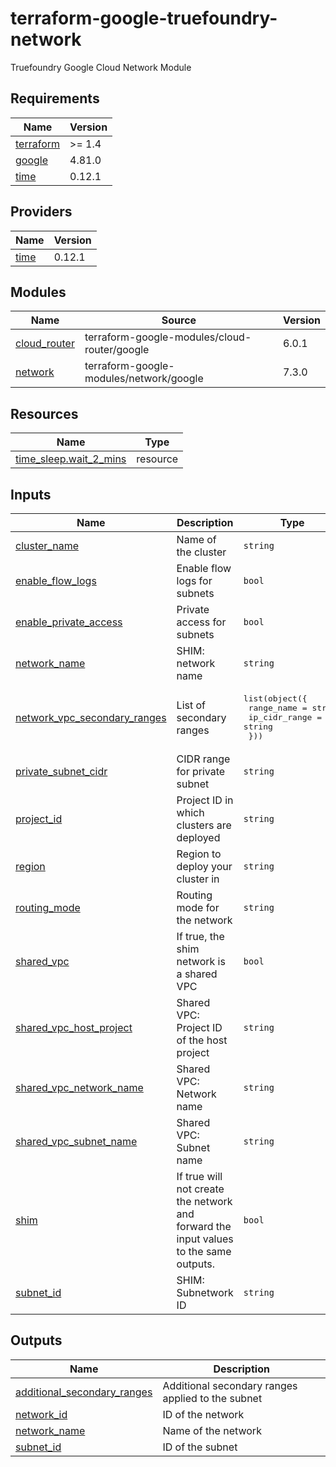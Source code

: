# terraform-google-truefoundry-network
Truefoundry Google Cloud Network Module

<!-- BEGIN_TF_DOCS -->
## Requirements

| Name | Version |
|------|---------|
| <a name="requirement_terraform"></a> [terraform](#requirement\_terraform) | >= 1.4 |
| <a name="requirement_google"></a> [google](#requirement\_google) | 4.81.0 |
| <a name="requirement_time"></a> [time](#requirement\_time) | 0.12.1 |

## Providers

| Name | Version |
|------|---------|
| <a name="provider_time"></a> [time](#provider\_time) | 0.12.1 |

## Modules

| Name | Source | Version |
|------|--------|---------|
| <a name="module_cloud_router"></a> [cloud\_router](#module\_cloud\_router) | terraform-google-modules/cloud-router/google | 6.0.1 |
| <a name="module_network"></a> [network](#module\_network) | terraform-google-modules/network/google | 7.3.0 |

## Resources

| Name | Type |
|------|------|
| [time_sleep.wait_2_mins](https://registry.terraform.io/providers/hashicorp/time/0.12.1/docs/resources/sleep) | resource |

## Inputs

| Name | Description | Type | Default | Required |
|------|-------------|------|---------|:--------:|
| <a name="input_cluster_name"></a> [cluster\_name](#input\_cluster\_name) | Name of the cluster | `string` | n/a | yes |
| <a name="input_enable_flow_logs"></a> [enable\_flow\_logs](#input\_enable\_flow\_logs) | Enable flow logs for subnets | `bool` | `false` | no |
| <a name="input_enable_private_access"></a> [enable\_private\_access](#input\_enable\_private\_access) | Private access for subnets | `bool` | `true` | no |
| <a name="input_network_name"></a> [network\_name](#input\_network\_name) | SHIM: network name | `string` | n/a | yes |
| <a name="input_network_vpc_secondary_ranges"></a> [network\_vpc\_secondary\_ranges](#input\_network\_vpc\_secondary\_ranges) | List of secondary ranges | <pre>list(object({<br/>    range_name    = string<br/>    ip_cidr_range = string<br/>  }))</pre> | n/a | yes |
| <a name="input_private_subnet_cidr"></a> [private\_subnet\_cidr](#input\_private\_subnet\_cidr) | CIDR range for private subnet | `string` | `""` | no |
| <a name="input_project_id"></a> [project\_id](#input\_project\_id) | Project ID in which clusters are deployed | `string` | n/a | yes |
| <a name="input_region"></a> [region](#input\_region) | Region to deploy your cluster in | `string` | n/a | yes |
| <a name="input_routing_mode"></a> [routing\_mode](#input\_routing\_mode) | Routing mode for the network | `string` | `"GLOBAL"` | no |
| <a name="input_shared_vpc"></a> [shared\_vpc](#input\_shared\_vpc) | If true, the shim network is a shared VPC | `bool` | `false` | no |
| <a name="input_shared_vpc_host_project"></a> [shared\_vpc\_host\_project](#input\_shared\_vpc\_host\_project) | Shared VPC: Project ID of the host project | `string` | `""` | no |
| <a name="input_shared_vpc_network_name"></a> [shared\_vpc\_network\_name](#input\_shared\_vpc\_network\_name) | Shared VPC: Network name | `string` | `""` | no |
| <a name="input_shared_vpc_subnet_name"></a> [shared\_vpc\_subnet\_name](#input\_shared\_vpc\_subnet\_name) | Shared VPC: Subnet name | `string` | `""` | no |
| <a name="input_shim"></a> [shim](#input\_shim) | If true will not create the network and forward the input values to the same outputs. | `bool` | `false` | no |
| <a name="input_subnet_id"></a> [subnet\_id](#input\_subnet\_id) | SHIM: Subnetwork ID | `string` | n/a | yes |

## Outputs

| Name | Description |
|------|-------------|
| <a name="output_additional_secondary_ranges"></a> [additional\_secondary\_ranges](#output\_additional\_secondary\_ranges) | Additional secondary ranges applied to the subnet |
| <a name="output_network_id"></a> [network\_id](#output\_network\_id) | ID of the network |
| <a name="output_network_name"></a> [network\_name](#output\_network\_name) | Name of the network |
| <a name="output_subnet_id"></a> [subnet\_id](#output\_subnet\_id) | ID of the subnet |
<!-- END_TF_DOCS -->